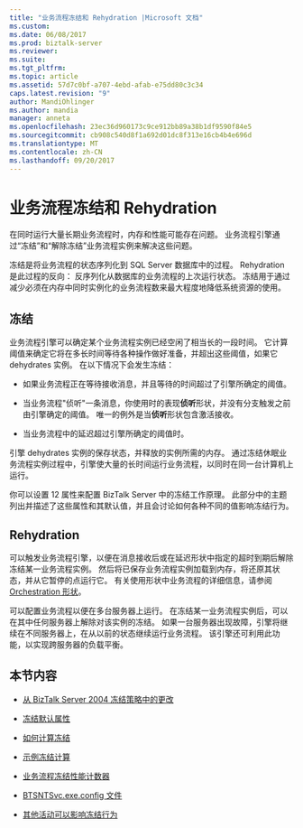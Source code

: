 ```yaml
---
title: "业务流程冻结和 Rehydration |Microsoft 文档"
ms.custom: 
ms.date: 06/08/2017
ms.prod: biztalk-server
ms.reviewer: 
ms.suite: 
ms.tgt_pltfrm: 
ms.topic: article
ms.assetid: 57d7c0bf-a707-4ebd-afab-e75dd80c3c34
caps.latest.revision: "9"
author: MandiOhlinger
ms.author: mandia
manager: anneta
ms.openlocfilehash: 23ec36d960173c9ce912bb89a38b1df9590f84e5
ms.sourcegitcommit: cb908c540d8f1a692d01dc8f313e16cb4b4e696d
ms.translationtype: MT
ms.contentlocale: zh-CN
ms.lasthandoff: 09/20/2017
---
```

# <a name="orchestration-dehydration-and-rehydration"></a>业务流程冻结和 Rehydration
在同时运行大量长期业务流程时，内存和性能可能存在问题。 业务流程引擎通过“冻结”和“解除冻结”业务流程实例来解决这些问题。  
  
 冻结是将业务流程的状态序列化到 SQL Server 数据库中的过程。 Rehydration 是此过程的反向： 反序列化从数据库的业务流程的上次运行状态。 冻结用于通过减少必须在内存中同时实例化的业务流程数来最大程度地降低系统资源的使用。  
  
## <a name="dehydration"></a>冻结  
 业务流程引擎可以确定某个业务流程实例已经空闲了相当长的一段时间。 它计算阈值来确定它将在多长时间等待各种操作做好准备，并超出这些阈值，如果它 dehydrates 实例。 在以下情况下会发生冻结：  
  
-   如果业务流程正在等待接收消息，并且等待的时间超过了引擎所确定的阈值。  
  
-   当业务流程"侦听"一条消息，你使用时的表现**侦听**形状，并没有分支触发之前由引擎确定的阈值。 唯一的例外是当**侦听**形状包含激活接收。  
  
-   当业务流程中的延迟超过引擎所确定的阈值时。  
  
 引擎 dehydrates 实例的保存状态，并释放的实例所需的内存。 通过冻结休眠业务流程实例过程中，引擎使大量的长时间运行业务流程，以同时在同一台计算机上运行。  
  
 你可以设置 12 属性来配置 BizTalk Server 中的冻结工作原理。 此部分中的主题列出并描述了这些属性和其默认值，并且会讨论如何各种不同的值影响冻结行为。  
  
## <a name="rehydration"></a>Rehydration  
 可以触发业务流程引擎，以便在消息接收后或在延迟形状中指定的超时到期后解除冻结某一业务流程实例。 然后将已保存业务流程实例加载到内存，将还原其状态，并从它暂停的点运行它。 有关使用形状中业务流程的详细信息，请参阅[Orchestration 形状](../core/orchestration-shapes.md)。  
  
 可以配置业务流程以便在多台服务器上运行。 在冻结某一业务流程实例后，可以在其中任何服务器上解除对该实例的冻结。 如果一台服务器出现故障，引擎将继续在不同服务器上，在从以前的状态继续运行业务流程。 该引擎还可利用此功能，以实现跨服务器的负载平衡。  
  
## <a name="in-this-section"></a>本节内容  
  
-   [从 BizTalk Server 2004 冻结策略中的更改](../core/changes-in-dehydration-policy-from-biztalk-server-2004.md)  
  
-   [冻结默认属性](../core/dehydration-default-properties.md)  
  
-   [如何计算冻结](../core/how-to-calculate-dehydration.md)  
  
-   [示例冻结计算](../core/sample-dehydration-calculation.md)  
  
-   [业务流程冻结性能计数器](../core/orchestration-dehydration-performance-counters.md)  
  
-   [BTSNTSvc.exe.config 文件](../core/btsntsvc-exe-config-file.md)  
  
-   [其他活动可以影响冻结行为](../core/other-activities-that-can-affect-dehydration-behavior.md)